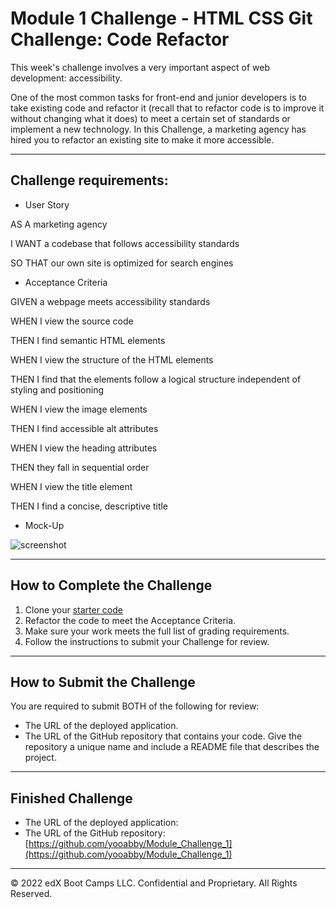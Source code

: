 # Module 1 Challenge - HTML CSS Git Challenge: Code Refactor

This week's challenge involves a very important aspect of web development: accessibility.

One of the most common tasks for front-end and junior developers is to take existing code and refactor it (recall that to refactor code is to improve it without changing what it does) to meet a certain set of standards or implement a new technology. In this Challenge, a marketing agency has hired you to refactor an existing site to make it more accessible.

---

## Challenge requirements:

* User Story

AS A marketing agency

I WANT a codebase that follows accessibility standards

SO THAT our own site is optimized for search engines


* Acceptance Criteria

GIVEN a webpage meets accessibility standards

WHEN I view the source code

THEN I find semantic HTML elements

WHEN I view the structure of the HTML elements

THEN I find that the elements follow a logical structure independent of styling and positioning

WHEN I view the image elements

THEN I find accessible alt attributes

WHEN I view the heading attributes

THEN they fall in sequential order

WHEN I view the title element

THEN I find a concise, descriptive title


* Mock-Up

![screenshot](https://user-images.githubusercontent.com/119819391/207989964-407fd04c-621f-46e3-8b88-dac12981f97a.png)

---

## How to Complete the Challenge

1. Clone your [starter code](https://github.com/coding-boot-camp/urban-octo-telegram)
2. Refactor the code to meet the Acceptance Criteria.
3. Make sure your work meets the full list of grading requirements.
4. Follow the instructions to submit your Challenge for review.

---

## How to Submit the Challenge

You are required to submit BOTH of the following for review:

* The URL of the deployed application.
* The URL of the GitHub repository that contains your code. Give the repository a unique name and include a README file that describes the project.

---

## Finished Challenge

* The URL of the deployed application:
* The URL of the GitHub repository:[https://github.com/yooabby/Module_Challenge_1](https://github.com/yooabby/Module_Challenge_1)

---
© 2022 edX Boot Camps LLC. Confidential and Proprietary. All Rights Reserved.
